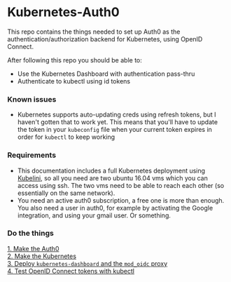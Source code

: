 # Kubernetes-Auth0

This repo contains the things needed to set up Auth0 as the authentication/authorization backend for Kubernetes, using OpenID Connect.

After following this repo you should be able to:
- Use the Kubernetes Dashboard with authentication pass-thru
- Authenticate to kubectl using id tokens

### Known issues
- Kubernetes supports auto-updating creds using refresh tokens, but I haven't gotten that to work yet. This means that you'll have to update the token in your `kubeconfig` file when your current token expires in order for `kubectl` to keep working

### Requirements
- This documentation includes a full Kubernetes deployment using [Kubelini](https://github.com/trondhindenes/Kubelini), so all you need are two ubuntu 16.04 vms which you can access using ssh. The two vms need to be able to reach each other (so essentially on the same network).
- You need an active auth0 subscription, a free one is more than enough. You also need a user in auth0, for example by activating the Google integration, and using your gmail user. Or something.

### Do the things
[1. Make the Auth0](docs/01-auth0.md)   
[2. Make the Kubernetes](docs/02-kubernetes.md)   
[3. Deploy `kubernetes-dashboard` and the `mod_oidc` proxy](docs/03-dashboard.md)   
[4. Test OpenID Connect tokens with kubectl](docs/04-tokens.md)
